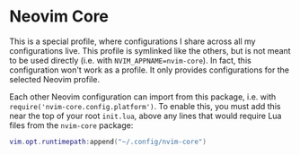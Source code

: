 # Neovim Core

This is a special profile, where configurations I share across all my configurations live. This profile is symlinked like the others, but is not meant to be used directly (i.e. with `NVIM_APPNAME=nvim-core`). In fact, this configuration won't work as a profile. It only provides configurations for the selected Neovim profile.

Each other Neovim configuration can import from this package, i.e. with `require('nvim-core.config.platform')`. To enable this, you must add this near the top of your root `init.lua`, above any lines that would require Lua files from the `nvim-core` package:

```lua
vim.opt.runtimepath:append("~/.config/nvim-core")
```
